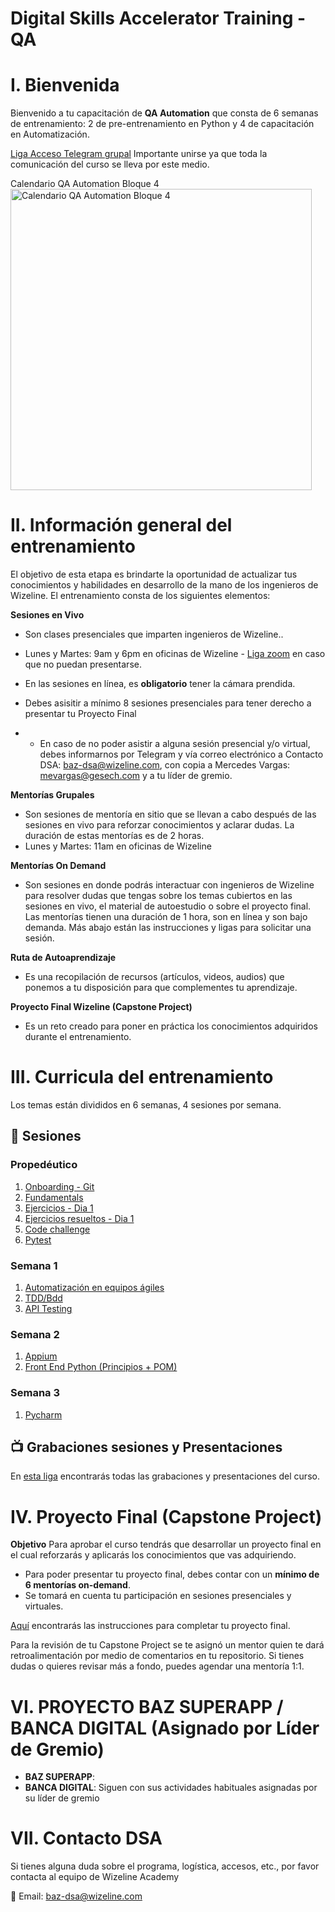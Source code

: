 # Digital Skills Accelerator Training - QA

# I. Bienvenida
Bienvenido a tu capacitación de **QA Automation** que consta de 6 semanas de entrenamiento: 2 de pre-entrenamiento en Python y 4 de capacitación en Automatización.

[Liga Acceso Telegram grupal](https://t.me/+zBBTmUwC0T44MWFh) 
Importante unirse ya que toda la comunicación del curso se lleva por este medio.

Calendario QA Automation Bloque 4<br>
<img width="482" alt="Calendario QA Automation Bloque 4" src="https://user-images.githubusercontent.com/94467952/226645074-152a8635-cb57-49cc-a947-fa5b0db0a905.png">

# II. Información general del entrenamiento
El objetivo de esta etapa es brindarte la oportunidad de actualizar tus conocimientos y habilidades en desarrollo de la mano de los ingenieros de Wizeline. El entrenamiento consta de los siguientes elementos: 

**Sesiones en Vivo** 
- Son clases presenciales que imparten ingenieros de Wizeline..
- Lunes y Martes: 9am y 6pm en oficinas de Wizeline - [Liga zoom](https://wizeline.zoom.us/j/82408972052) en caso que no puedan presentarse.

- En las sesiones en línea, es **obligatorio** tener la cámara prendida.
- Debes asisitir a mínimo 8 sesiones presenciales para tener derecho a presentar tu Proyecto Final
- - En caso de no poder asistir a alguna sesión presencial y/o virtual, debes informarnos por Telegram y vía correo electrónico a Contacto DSA: baz-dsa@wizeline.com, con copia a Mercedes Vargas: mevargas@gesech.com y a tu líder de gremio. 

**Mentorías Grupales**
- Son sesiones de mentoría en sitio que se llevan a cabo después de las sesiones en vivo para reforzar conocimientos y aclarar dudas. La duración de estas mentorías es de 2 horas.
- Lunes y Martes: 11am en oficinas de Wizeline

**Mentorías On Demand**
- Son sesiones en donde podrás interactuar con ingenieros de Wizeline para resolver dudas que tengas sobre los temas cubiertos en las sesiones en vivo, el material de autoestudio o sobre el proyecto final. Las mentorías tienen una duración de 1 hora, son en línea y son bajo demanda. Más abajo están las instrucciones y ligas para solicitar una sesión.

**Ruta de Autoaprendizaje**
- Es una recopilación de recursos (artículos, videos, audios) que ponemos a tu disposición para que complementes tu aprendizaje.

**Proyecto Final Wizeline (Capstone Project)**
- Es un reto creado para poner en práctica los conocimientos adquiridos durante el entrenamiento. 

# III. Curricula del entrenamiento
Los temas están divididos en 6 semanas, 4 sesiones por semana. 

## :bookmark_tabs: Sesiones

### Propedéutico 

  1. [Onboarding - Git](https://drive.google.com/file/d/1aOBS3WBkb2Wu83OD96jQzCdB3SSTYeCY/view?usp=sharing)
  2. [Fundamentals](https://drive.google.com/file/d/1Q8hn5TgSPkDJTGx0fINUHXM6Pcxy-2lF/view?usp=sharing)
  3. [Ejercicios - Dia 1](https://drive.google.com/file/d/1Bzir7iAddCS2s4qgdcHtrkIuqkezElG2/view?usp=share_link)
  4. [Ejercicios resueltos - Dia 1](https://drive.google.com/file/d/1cyadZzhDXFM9rnqbm-3i31obsd0EJWHC/view?usp=share_link)
  5. [Code challenge]()
  6. [Pytest]()

### Semana 1
   1. [Automatización en equipos ágiles]()
   2. [TDD/Bdd]()
   3. [API Testing]()
   

### Semana 2 
   1. [Appium]()
   2. [Front End Python (Principios + POM)](https://github.com/wizelineacademy/BAZQA-AUTOMATION-2023/tree/main/semana2-sesion2)
 

### Semana 3
   1. [Pycharm]()

    

## 📺 Grabaciones sesiones y Presentaciones

En [esta liga](/Grabaciones%20y%20Presentaciones.md) encontrarás todas las grabaciones y presentaciones del curso.


# IV. Proyecto Final (Capstone Project)
**Objetivo**
Para aprobar el curso tendrás que desarrollar un proyecto final en el cual reforzarás y aplicarás los conocimientos que vas adquiriendo.
- Para poder presentar tu proyecto final, debes contar con un **mínimo de 6 mentorías on-demand**.
- Se tomará en cuenta tu participación en sesiones presenciales y virtuales.

[Aquí](https://github.com/wizelineacademy/BAZQA-AUTOMATION-2023/blob/main/Capstone%20Project.md) encontrarás las instrucciones para completar tu proyecto final.

Para la revisión de tu Capstone Project se te asignó un mentor quien te dará retroalimentación por medio de comentarios en tu repositorio. Si tienes dudas o quieres revisar más a fondo, puedes agendar una mentoría 1:1.


# VI. PROYECTO BAZ SUPERAPP / BANCA DIGITAL (Asignado por Líder de Gremio)

- **BAZ SUPERAPP**: 
- **BANCA DIGITAL**: Siguen con sus actividades habituales asignadas por su líder de gremio


# VII. Contacto DSA
Si tienes alguna duda sobre el programa, logística, accesos, etc., por favor contacta al equipo de Wizeline Academy

:email: Email: [baz-dsa@wizeline.com](baz-dsa@wizeline.com)
